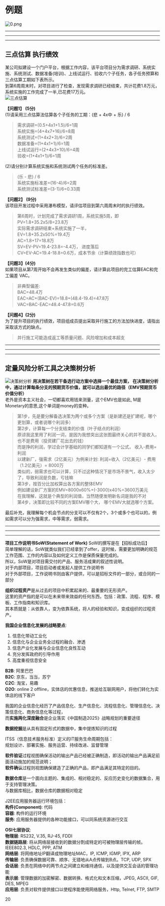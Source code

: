 # 例题

![0.png](res/0.png)

---
---
---

## 三点估算 执行绩效

某公司拟建设一个门户平台，根据工作内容，该平台项目分为需求调研、系统实施、系统测试、数据准备(培训)、上线试运行、验收六个子任务，各子任务预算和三点估算工期如下表所示。  
到第6周周末时，对项目进行了检查，发现需求调研已经结束，共计花费1.8万元，系统实施的工作完成了一半,已花费17万元。  
![三点估算](res/3dgs.png)

**【问题1】 (5分)**  
(1)请采用三点估算法估算各个子任务的工期：(悲 + 4x中 + 乐) / 6
>需求调研=(0.5+4x1+1.5)/6=1周  
系统实施=(4+4x7+16)/6=8周  
系统测试=(1+4x2+3)/6=2周  
数据准备=(1+4x1+1)/6=1周  
上线试运行=(2+4x3+10)/6=4周  
验收=(1+4x1+1)/6=1周

(2)请分别计算系统实施和系统测试两个任务的标准差。
>(乐 - 悲) / 6  
系统实施标准差=(16-4)/6=2周  
系统测试标准差=(3-1)/6=0.33周

**【问题2】 (9分)**  
该项目开发过程中采用瀑布模型，请评估项目到第六周周末时的执行绩效。
>第6周时，计划完成了需求调研1周，系统实施5周，即PV=1.8+35.2x5/8=23.8万  
实际需求调研结束+系统实施了一半，  
EV=1.8+35.2x50%=19.4万  
AC=1.8+17=18.8万  
SV=EV-PV=19.4-23.8=-4.4万， 进度落后  
CV=EV-AC=19.4-18.8=0.6万，成本节余（计算绩效指数也可）

**【问题3】(4分)**  
如果项目从第7周开始不会再发生类似的偏差，请计算此项目的完工估算EAC和完工偏差 VAC。
>非典型偏差:  
BAC=48.4万  
EAC=AC+(BAC-EV)=18.8+(48.4-19.4)=47.8万  
VAC=BAC-EAC=48.4-47.8=0.6万

**【问题4】(2分)**  
为了提升项目的执行绩效，项目组成员提出采取并行施工的方法加快进度，请指出采取该方式的缺点。
>并行施工可能造成返工等质量问题、风险增加和成本超支

---
---
---

## 定量风险分析工具之决策树分析

![决策树分析](res/jcsfx.png)
**用决策树在若干备选行动方案中选择一个最佳方案， 在决策树分析中，通过计算每条分支的预期货币价值，就可以选出最优的路径（EMV预期货币价值分析）**  
老外是资本主义社会，一切都喜欢用钱来测量，这个EMV也是如此, M是Monetary的意思,这个单词是money的变种。
>第1步，先是要分解备选决策为两个或多个方案（是新建还是扩建呢，哪个更划算，或者说哪个利润多）  
第2步，计算每一个分支结束的价值（叶子结点的利润）  
原谅我这里用了利润一词，是因为我想突出这张图最终关心的并不是收入，也不是费用（投资建厂花出去的钱）  
而是挣的利润，学过会计学基础的同学们都知道有一个公式， 收入-费用=利润  
以建新厂，强需求（2亿美元）为例来计划: 利润=收入（2亿美元）- 费用（1.2亿美元）= 8000万  
类似的，弱需求也可以计算，只不过这种情况下是市场不景气，收入太少了，导致利润是负数，亏钱嘛  
第3步，按百分比加权算出各方案的整体EMV  
例如建设新厂方案的EMV=8000x60%+(-3000)x40%=3600万美元  
在我理解，这就是个典型的利润值，当然随便发明新名词是我的不对  
第4步，决策即比较不同的方案EMV哪个大， 哪个EMV大就选哪个方案。

最后补充，我理解每个机会节点的分支可以不仅有2个，3个或多个也可以的，例如需求可以分为强需求，中等需求，弱需求。

---
---
---

**项目工作说明书SoW(Statement of Work)**
SoW的撰写是在【招标成功后】  
简单理解的话，SoW就类似我们已经拿到了offer，这时候，需要更加明确的规范工作范围、工作的内容以及如何定义工作是保质保量完成的。  
所以，SoW是对项目需交付的产品、服务活成果的叙述性说明。  
对于内部项目，项目启动者或发起人提供工作说明书  
对于外部项目，工作说明书则由客户提供，可以是招标文件的一部分，或合同的一部分

**组织过程资产**是从过去的项目中积累起来的、最重要的无形资产。  
这里的资产指的是可以在未来带来效益的任何东西，包括：政策、流程、程序、模板、工作指南和知识库。  
其本质就是：从依靠人，变为依靠系统，将人的经验和知识，变成组织的过程资产。

**我国企业信息化发展的战略要点**:

1. 信息化带动工业化
2. 信息化与企业业务全过程的融合、渗透
3. 信息产业化发展与企业信息化良性互动
4. 充分发挥政府的引导作用
5. 高度重视信息安全

**B2B**: 阿里巴巴  
**B2C**: 京东，当当，苏宁  
**C2C**: 淘宝，易趣  
**O2O**: online 2 offline，实体店的优惠信息，推送给互联网用户，将他们转化为实体店的线下客户

我国的企业信息化经历了产品信息化、生产信息化、流程信息化、管理信息化、决策信息化、商务信息化等过程，  
而**实施两化深度融合**是企业落实《中国制造2025》战略规划的重要途径

**数据挖掘**是从具有固定形式的数据中，集中提炼知识的过程

ITSS（信息技术服务标准）定义的IT服务生命周期包括：  
规划设计、部署实施、服务运营、持续改进、监督管理

**软件验证**过程视图确保活动的输出产品已经被正确制造，即活动的输出产品满足前面活动施加的规范说明；  
**软件确认**过程则视图确保建造了正确的产品，即产品满足其特定的目的。  

**数据仓库**是一个面向主题的、集成的、相对稳定的、反应历史变化的数据集合，用于支持管理决策。  
与数据库相比，数据仓库的数据相对稳定

J2EE应用服务器运行环境包括：  
**构件(Component)**: 代码  
**容器**: 构件的运行环境  
**服务**: 应用服务器提供的各种功能接口，可以同系统资源进行交互

**OSI七层协议**:  
**物理层**: RS232, V.35, RJ-45, FDDI  
**数据链路层**: 将从网络层接收到的数据分割成特定的可被物理层传输的帧。IEEE802.3, HDLC, PPP, ATM  
**网络层**: 将网络地址IP翻译成物理地址MAC，IP, ICMP, IGMP, IPX, ARP  
**传输层**: 负责确保数据可靠、顺序、无错地从A点传输到B点。TCP, UDP, SPX  
**会话层**: 负责在网络中的两节点之间建立和维持通信，以及提供交互会话的管理功能  
**表示层**: 管理数据的加密解密、数据转换、格式化和文本压缩，JPEG, ASCII, GIF, DES, MPEG  
**应用层**: 负责对软件提供接口以使程序能使用网络服务，Http, Telnet, FTP, SMTP  

20
